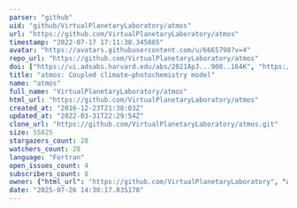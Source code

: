 ```yaml
---
parser: "github"
uid: "github/VirtualPlanetaryLaboratory/atmos"
url: "https://github.com/VirtualPlanetaryLaboratory/atmos"
timestamp: "2022-07-17 17:11:38.345085"
avatar: "https://avatars.githubusercontent.com/u/6665798?v=4"
repo_url: "https://github.com/VirtualPlanetaryLaboratory/atmos"
doi: ["https://ui.adsabs.harvard.edu/abs/2021ApJ...908..164K", "https://ui.adsabs.harvard.edu/abs/2021ascl.soft06039V/abstract"]
title: "atmos: Coupled climate–photochemistry model"
name: "atmos"
full_name: "VirtualPlanetaryLaboratory/atmos"
html_url: "https://github.com/VirtualPlanetaryLaboratory/atmos"
created_at: "2016-12-23T21:38:03Z"
updated_at: "2022-03-31T22:29:54Z"
clone_url: "https://github.com/VirtualPlanetaryLaboratory/atmos.git"
size: 55825
stargazers_count: 28
watchers_count: 28
language: "Fortran"
open_issues_count: 4
subscribers_count: 8
owner: {"html_url": "https://github.com/VirtualPlanetaryLaboratory", "avatar_url": "https://avatars.githubusercontent.com/u/6665798?v=4", "login": "VirtualPlanetaryLaboratory", "type": "Organization"}
date: "2025-07-26 14:30:17.835178"
---
```

